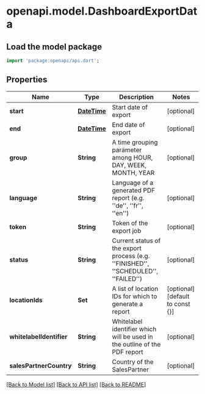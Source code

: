 # openapi.model.DashboardExportData

## Load the model package
```dart
import 'package:openapi/api.dart';
```

## Properties
Name | Type | Description | Notes
------------ | ------------- | ------------- | -------------
**start** | [**DateTime**](DateTime.md) | Start date of export | [optional] 
**end** | [**DateTime**](DateTime.md) | End date of export | [optional] 
**group** | **String** | A time grouping parameter among HOUR, DAY, WEEK, MONTH, YEAR | [optional] 
**language** | **String** | Language of a generated PDF report (e.g. ''de'', ''fr'', ''en'') | [optional] 
**token** | **String** | Token of the export job | [optional] 
**status** | **String** | Current status of the export process (e.g. ''FINISHED'', ''SCHEDULED'', ''FAILED'') | [optional] 
**locationIds** | **Set<String>** | A list of location IDs for which to generate a report | [optional] [default to const {}]
**whitelabelIdentifier** | **String** | Whitelabel identifier which will be used in the outline of the PDF report | [optional] 
**salesPartnerCountry** | **String** | Country of the SalesPartner | [optional] 

[[Back to Model list]](../README.md#documentation-for-models) [[Back to API list]](../README.md#documentation-for-api-endpoints) [[Back to README]](../README.md)


